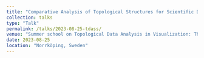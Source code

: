 ```yaml
---
title: "Comparative Analysis of Topological Structures for Scientific Data Visualization"
collection: talks
type: "Talk"
permalink: /talks/2023-08-25-tdass/
venue: "Summer school on Topological Data Analysis in Visualization: Theory, Applications, Software"
date: 2023-08-25
location: "Norrköping, Sweden"
---
```

